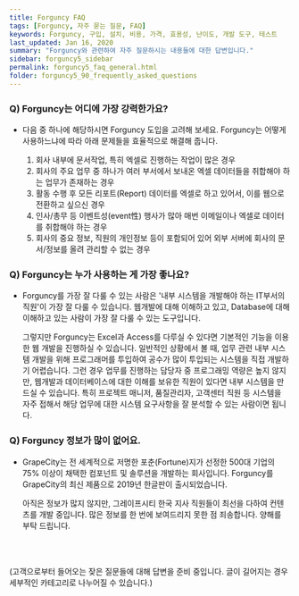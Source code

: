 ```yaml
---
title: Forguncy FAQ
tags: [Forguncy, 자주 묻는 질문, FAQ]
keywords: Forguncy, 구입, 설치, 비용, 가격, 효용성, 난이도, 개발 도구, 테스트
last_updated: Jan 16, 2020
summary: "Forguncy와 관련하여 자주 질문하시는 내용들에 대한 답변입니다."
sidebar: forguncy5_sidebar
permalink: forguncy5_faq_general.html
folder: forguncy5_90_frequently_asked_questions
---
```


### Q) Forguncy는 어디에 가장 강력한가요?
    
* 다음 중 하나에 해당하시면 Forguncy 도입을 고려해 보세요. Forguncy는 어떻게 사용하느냐에 따라 아래 문제들을 효율적으로 해결해 줍니다.

    1. 회사 내부에 문서작업, 특히 엑셀로 진행하는 작업이 많은 경우
    2. 회사의 주요 업무 중 하나가 여러 부서에서 보내온 엑셀 데이터들을 취합해야 하는 업무가 존재하는 경우
    3. 활동 수행 후 모든 리포트(Report) 데이터를 엑셀로 하고 있어서, 이를 웹으로 전환하고 싶으신 경우
    4. 인사/총무 등 이벤트성(event性) 행사가 많아 매번 이메일이나 엑셀로 데이터를 취합해야 하는 경우
    5. 회사의 중요 정보, 직원의 개인정보 등이 포함되어 있어 외부 서버에 회사의 문서/정보를 올려 관리할 수 없는 경우

### Q) Forguncy는 누가 사용하는 게 가장 좋나요?

* Forguncy를 가장 잘 다룰 수 있는 사람은 '내부 시스템을 개발해야 하는 IT부서의 직원'이 가장 잘 다룰 수 있습니다. 웹개발에 대해 이해하고 있고, Database에 대해 이해하고 있는 사람이 가장 잘 다룰 수 있는 도구입니다.

    그렇지만 Forguncy는 Excel과 Access를 다루실 수 있다면 기본적인 기능을 이용한 웹 개발을 진행하실 수 있습니다. 일반적인 상황에서 볼 때, 업무 관련 내부 시스템 개발을 위해 프로그래머를 투입하여 공수가 많이 투입되는 시스템을 직접 개발하기 어렵습니다. 그런 경우 업무를 진행하는 담당자 중 프로그래밍 역량은 높지 않지만, 웹개발과 데이터베이스에 대한 이해를 보유한 직원이 있다면 내부 시스템을 만드실 수 있습니다. 특히 프로젝트 매니저, 품질관리자, 고객센터 직원 등 시스템을 자주 접해서 해당 업무에 대한 시스템 요구사항을 잘 분석할 수 있는 사람이면 됩니다.

### Q) Forguncy 정보가 많이 없어요.

* GrapeCity는 전 세계적으로 저명한 포춘(Fortune)지가 선정한 500대 기업의 75% 이상이 채택한 컴포넌트 및 솔루션을 개발하는 회사입니다. Forguncy를 GrapeCity의 최신 제품으로 2019년 한글판이 출시되었습니다.
    
    아직은 정보가 많지 않지만, 그레이프시티 한국 지사 직원들이 최선을 다하여 컨텐츠를 개발 중입니다. 많은 정보를 한 번에 보여드리지 못한 점 죄송합니다. 양해를 부탁 드립니다.


<br /><br />

(고객으로부터 들어오는 잦은 질문들에 대해 답변을 준비 중입니다. 글이 길어지는 경우 세부적인 카테고리로 나누어질 수 있습니다.)

<br /><br />